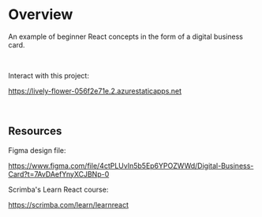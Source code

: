 # Overview

An example of beginner React concepts in the form of a digital business card.

<br>

Interact with this project:

https://lively-flower-056f2e71e.2.azurestaticapps.net

<br>

## Resources

Figma design file: 

https://www.figma.com/file/4ctPLUvIn5b5Ep6YPOZWWd/Digital-Business-Card?t=7AvDAefYnyXCJBNp-0

Scrimba's Learn React course: 

https://scrimba.com/learn/learnreact
